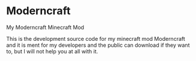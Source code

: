 Moderncraft
===========

My Moderncraft Minecraft Mod

This is the development source code for my minecraft mod Moderncraft and it is ment for my developers and the public can
download if they want to, but I will not help you at all with it.
